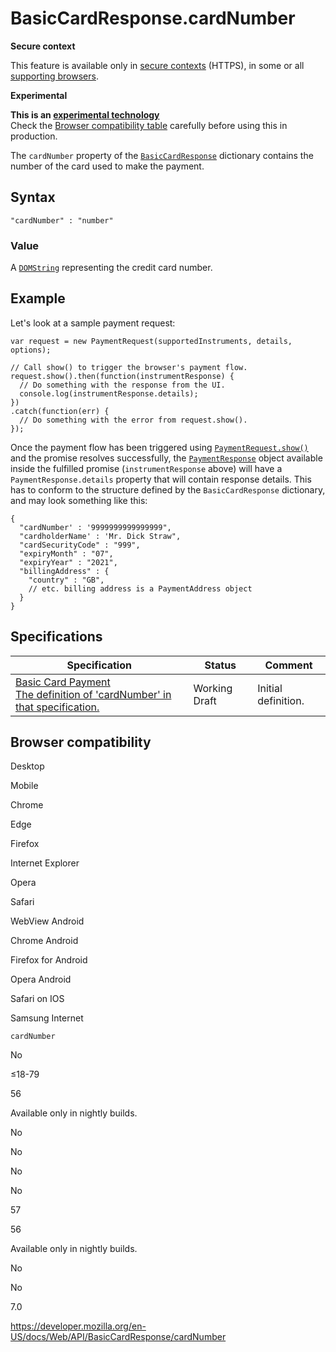 # BasicCardResponse.cardNumber

**Secure context**

This feature is available only in [secure contexts](https://developer.mozilla.org/en-US/docs/Web/Security/Secure_Contexts) (HTTPS), in some or all [supporting browsers](#browser_compatibility).

**Experimental**

**This is an [experimental technology](https://developer.mozilla.org/en-US/docs/MDN/Guidelines/Conventions_definitions#experimental)**  
Check the [Browser compatibility table](#browser_compatibility) carefully before using this in production.

The `cardNumber` property of the [`BasicCardResponse`](../basiccardresponse) dictionary contains the number of the card used to make the payment.

## Syntax

    "cardNumber" : "number"

### Value

A [`DOMString`](../domstring) representing the credit card number.

## Example

Let's look at a sample payment request:

    var request = new PaymentRequest(supportedInstruments, details, options);

    // Call show() to trigger the browser's payment flow.
    request.show().then(function(instrumentResponse) {
      // Do something with the response from the UI.
      console.log(instrumentResponse.details);
    })
    .catch(function(err) {
      // Do something with the error from request.show().
    });

Once the payment flow has been triggered using [`PaymentRequest.show()`](../paymentrequest/show) and the promise resolves successfully, the [`PaymentResponse`](../paymentresponse) object available inside the fulfilled promise (`instrumentResponse` above) will have a <span class="page-not-created">`PaymentResponse.details`</span> property that will contain response details. This has to conform to the structure defined by the `BasicCardResponse` dictionary, and may look something like this:

    {
      "cardNumber' : '9999999999999999",
      "cardholderName' : 'Mr. Dick Straw",
      "cardSecurityCode" : "999",
      "expiryMonth" : "07",
      "expiryYear" : "2021",
      "billingAddress" : {
        "country" : "GB",
        // etc. billing address is a PaymentAddress object
      }
    }

## Specifications

<table><thead><tr class="header"><th>Specification</th><th>Status</th><th>Comment</th></tr></thead><tbody><tr class="odd"><td><a href="https://w3c.github.io/payment-method-basic-card/#dom-basiccardresponse-cardnumber">Basic Card Payment<br />
<span class="small">The definition of 'cardNumber' in that specification.</span></a></td><td><span class="spec-wd">Working Draft</span></td><td>Initial definition.</td></tr></tbody></table>

## Browser compatibility

Desktop

Mobile

Chrome

Edge

Firefox

Internet Explorer

Opera

Safari

WebView Android

Chrome Android

Firefox for Android

Opera Android

Safari on IOS

Samsung Internet

`cardNumber`

No

≤18-79

56

Available only in nightly builds.

No

No

No

No

57

56

Available only in nightly builds.

No

No

7.0

<a href="https://developer.mozilla.org/en-US/docs/Web/API/BasicCardResponse/cardNumber" class="_attribution-link">https://developer.mozilla.org/en-US/docs/Web/API/BasicCardResponse/cardNumber</a>
